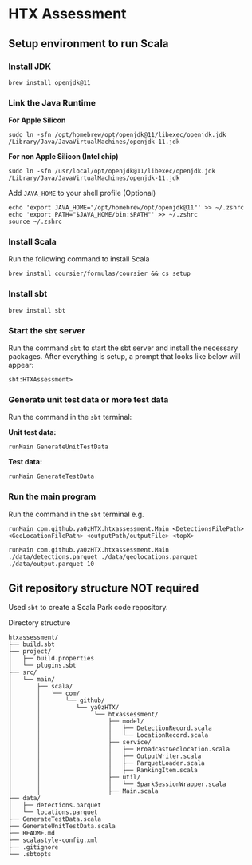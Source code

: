 # HTX Assessment
## Setup environment to run Scala
### Install JDK
```
brew install openjdk@11
```
### Link the Java Runtime

**For Apple Silicon**

```
sudo ln -sfn /opt/homebrew/opt/openjdk@11/libexec/openjdk.jdk /Library/Java/JavaVirtualMachines/openjdk-11.jdk
```

**For non Apple Silicon (Intel chip)**

```
sudo ln -sfn /usr/local/opt/openjdk@11/libexec/openjdk.jdk /Library/Java/JavaVirtualMachines/openjdk-11.jdk
```

Add `JAVA_HOME` to your shell profile (Optional)

```
echo 'export JAVA_HOME="/opt/homebrew/opt/openjdk@11"' >> ~/.zshrc
echo 'export PATH="$JAVA_HOME/bin:$PATH"' >> ~/.zshrc
source ~/.zshrc
```

### Install Scala
Run the following command to install Scala
```
brew install coursier/formulas/coursier && cs setup
```
### Install sbt
```
brew install sbt
```

### Start the `sbt` server
Run the command `sbt` to start the sbt server and install the necessary packages. After everything is setup, a prompt that looks like below will appear:

```
sbt:HTXAssessment>
```

### Generate unit test data or more test data
Run the command in the `sbt` terminal:

**Unit test data:**

```
runMain GenerateUnitTestData
```

**Test data:**
```
runMain GenerateTestData
```

### Run the main program
Run the command in the `sbt` terminal e.g. 

`runMain com.github.ya0zHTX.htxassessment.Main <DetectionsFilePath> <GeoLocationFilePath> <outputPath/outputFile> <topX>`

```
runMain com.github.ya0zHTX.htxassessment.Main ./data/detections.parquet ./data/geolocations.parquet ./data/output.parquet 10
```

## Git repository structure **NOT required**
Used `sbt` to create a Scala Park code repository.

Directory structure
```
htxassessment/
├── build.sbt
├── project/
│   ├── build.properties
│   └── plugins.sbt
├── src/
│   └── main/
│       ├── scala/
│       │   └── com/
│       │       └── github/
│       │          └── ya0zHTX/
│       │               └── htxassessment/
│       │                   ├── model/
│       │                   │   ├── DetectionRecord.scala
│       │                   │   └── LocationRecord.scala
│       │                   ├── service/
│       │                   │   ├── BroadcastGeolocation.scala
│       │                   │   ├── OutputWriter.scala
│       │                   │   ├── ParquetLoader.scala
│       │                   │   ├── RankingItem.scala
│       │                   ├── util/
│       │                   │   └── SparkSessionWrapper.scala
│       │                   ├── Main.scala
├── data/
│   ├── detections.parquet
│   └── locations.parquet
├── GenerateTestData.scala
├── GenerateUnitTestData.scala
├── README.md
├── scalastyle-config.xml
├── .gitignore
└── .sbtopts
```
